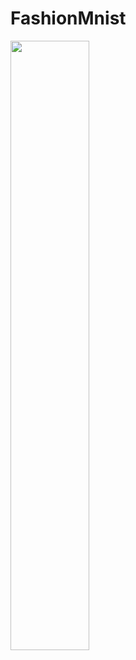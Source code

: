 # FashionMnist

<img src="https://drive.google.com/drive/folders/1acobgKoA63hkpkTbHqBfT5YLvp0DITJ2" width="50%" height="50%">
 
